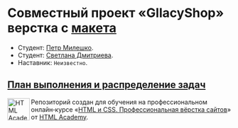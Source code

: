 # Совместный проект «GllacyShop» верстка с [макета](https://drive.google.com/file/d/1hZRIeDBvoZfuv-01SkqZ4mNsnFDZaoRk/view?usp=sharing)

* Студент: [Петр Милешко](https://htmlacademy.ru/profile/webpeternet).
* Студент: [Светлана Дмитриева](https://htmlacademy.ru/profile/SvetDmi).
* Наставник: `Неизвестно`.

[План выполнения и распределение задач]()
---

<a href="https://htmlacademy.ru/intensive/htmlcss"><img align="left" width="50" height="50" alt="HTML Academy" src="https://up.htmlacademy.ru/static/img/intensive/htmlcss/logo-for-github-2.png"></a>

Репозиторий создан для обучения на профессиональном онлайн‑курсе «[HTML и CSS. Профессиональная вёрстка сайтов](https://htmlacademy.ru/intensive/htmlcss)» от [HTML Academy](https://htmlacademy.ru).
